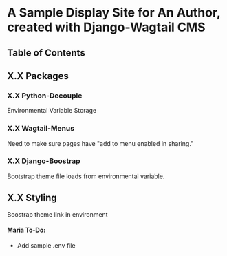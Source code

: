 # A Sample Display Site for An Author, created with Django-Wagtail CMS

## Table of Contents

## X.X Packages

### X.X Python-Decouple

Environmental Variable Storage

### X.X Wagtail-Menus

Need to make sure pages have "add to menu enabled in sharing."

### X.X Django-Boostrap

Bootstrap theme file loads from environmental variable.

## X.X Styling

Boostrap theme link in environment

#### Maria To-Do:
- Add sample .env file